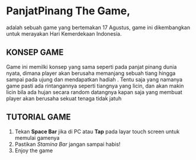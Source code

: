
# PanjatPinang The Game,
adalah sebuah game yang bertemakan 17 Agustus, game ini dikembangkan untuk merayakan Hari Kemerdekaan Indonesia. 

## KONSEP GAME
Game ini memilki konsep yang sama seperti pada panjat pinang dunia nyata, dimana player akan berusaha memanjang sebuah tiang hingga sampai pada ujung dan mendapatkan hadiah . Tentu saja yang namanya game pasti ada rintangannya seperti tiangnya yang licin, dan akan makin licin bila ada hujan secara random datangnya kapan saja yang membuat player akan berusaha sekuat tenaga tidak jatuh

## TUTORIAL GAME
1. Tekan **Space Bar** jika di PC atau **Tap** pada layar touch screen untuk memulai gamenya
2. Pastikan _Stamina Bar_ jangan sampai habis!
3. Enjoy the game



